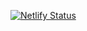 [![Netlify Status](https://api.netlify.com/api/v1/badges/10c8d21d-c0e2-45e8-af58-afbe2efee992/deploy-status)](https://app.netlify.com/sites/passengerlounge/deploys)